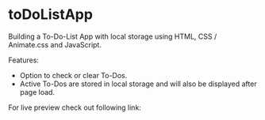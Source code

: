 # toDoListApp

Building a To-Do-List App with local storage using HTML, CSS / Animate.css and JavaScript.

Features:

- Option to check or clear To-Dos.
- Active To-Dos are stored in local storage and will also be displayed after page load.  

For live preview check out following link:

